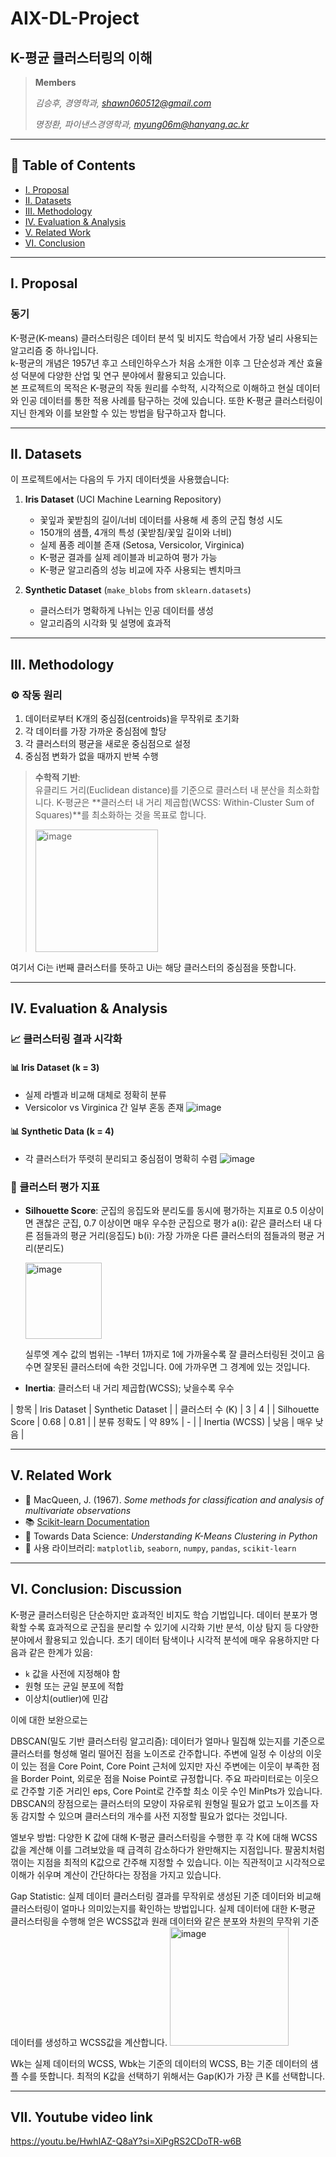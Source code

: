 # AIX-DL-Project
## K-평균 클러스터링의 이해

> **Members**
> 
> *김승후, 경영학과, shawn060512@gmail.com*
> 
> *명정환, 파이낸스경영학과, myung06m@hanyang.ac.kr*

---

## 📑 Table of Contents
- [I. Proposal](#i-proposal)
- [II. Datasets](#ii-datasets)
- [III. Methodology](#iii-methodology)
- [IV. Evaluation & Analysis](#iv-evaluation--analysis)
- [V. Related Work](#v-related-work)
- [VI. Conclusion](#vi-conclusion-discussion)

---

## I. Proposal

### 동기
K-평균(K-means) 클러스터링은 데이터 분석 및 비지도 학습에서 가장 널리 사용되는 알고리즘 중 하나입니다.  
k-평균의 개념은 1957년 후고 스테인하우스가 처음 소개한 이후 그 단순성과 계산 효율성 덕분에 다양한 산업 및 연구 분야에서 활용되고 있습니다.  
본 프로젝트의 목적은 K-평균의 작동 원리를 수학적, 시각적으로 이해하고 현실 데이터와 인공 데이터를 통한 적용 사례를 탐구하는 것에 있습니다.
또한 K-평균 클러스터링이 지닌 한계와 이를 보완할 수 있는 방법을 탐구하고자 합니다.

---

## II. Datasets

이 프로젝트에서는 다음의 두 가지 데이터셋을 사용했습니다:

1. **Iris Dataset** (UCI Machine Learning Repository)  
   - 꽃잎과 꽃받침의 길이/너비 데이터를 사용해 세 종의 군집 형성 시도
   - 150개의 샘플, 4개의 특성 (꽃받침/꽃잎 길이와 너비)
   - 실제 품종 레이블 존재 (Setosa, Versicolor, Virginica)
   - K-평균 결과를 실제 레이블과 비교하여 평가 가능
   - K-평균 알고리즘의 성능 비교에 자주 사용되는 벤치마크

2. **Synthetic Dataset** (`make_blobs` from `sklearn.datasets`)  
   - 클러스터가 명확하게 나뉘는 인공 데이터를 생성  
   - 알고리즘의 시각화 및 설명에 효과적

---

## III. Methodology


### ⚙️ 작동 원리
1. 데이터로부터 K개의 중심점(centroids)을 무작위로 초기화  
2. 각 데이터를 가장 가까운 중심점에 할당  
3. 각 클러스터의 평균을 새로운 중심점으로 설정  
4. 중심점 변화가 없을 때까지 반복 수행

> **수학적 기반**:  
> 유클리드 거리(Euclidean distance)를 기준으로 클러스터 내 분산을 최소화합니다.
> K-평균은 **클러스터 내 거리 제곱합(WCSS: Within-Cluster Sum of Squares)**를 최소화하는 것을 목표로 합니다.
> 
> <img width="196" alt="image" src="https://github.com/user-attachments/assets/2c725eae-2fd0-429f-bec7-c430604b2339" />

여기서 Ci는 i번째 클러스터를 뜻하고 Ui는 해당 클러스터의 중심점을 뜻합니다.



---

## IV. Evaluation & Analysis

### 📈 클러스터링 결과 시각화

#### 📊 Iris Dataset (k = 3)
- 실제 라벨과 비교해 대체로 정확히 분류
- Versicolor vs Virginica 간 일부 혼동 존재
![image](https://github.com/user-attachments/assets/f8bc9ce2-5789-449a-8c66-2832f4a74f28)


#### 📊 Synthetic Data (k = 4)
- 각 클러스터가 뚜렷히 분리되고 중심점이 명확히 수렴
![image](https://github.com/user-attachments/assets/a5857a80-2400-4201-b347-11e247524c47)


### 📏 클러스터 평가 지표
- **Silhouette Score**: 군집의 응집도와 분리도를 동시에 평가하는 지표로 0.5 이상이면 괜찮은 군집, 0.7 이상이면 매우 우수한 군집으로 평가
  a(i): 같은 클러스터 내 다른 점들과의 평균 거리(응집도)
  b(i): 가장 가까운 다른 클러스터의 점들과의 평균 거리(분리도)

   <img width="122" alt="image" src="https://github.com/user-attachments/assets/04e55926-90c8-46e0-bcd6-d84b14632f93" />

  실루엣 계수 값의 범위는 -1부터 1까지로 1에 가까울수록 잘 클러스터링된 것이고 음수면 잘못된 클러스터에 속한 것입니다. 0에 가까우면 그 경계에 있는 것입니다.
- **Inertia**: 클러스터 내 거리 제곱합(WCSS); 낮을수록 우수


  
| 항목            | Iris Dataset | Synthetic Dataset |
| 클러스터 수 (K)  | 3            | 4                 |
| Silhouette Score | 0.68         | 0.81             |
| 분류 정확도        | 약 89%        | -              |
| Inertia (WCSS)    | 낮음           | 매우 낮음      |


---

## V. Related Work

- 📄 MacQueen, J. (1967). *Some methods for classification and analysis of multivariate observations*
- 📚 [Scikit-learn Documentation](https://scikit-learn.org)
- 📝 Towards Data Science: *Understanding K-Means Clustering in Python*
- 🔧 사용 라이브러리: `matplotlib`, `seaborn`, `numpy`, `pandas`, `scikit-learn`

---

## VI. Conclusion: Discussion

K-평균 클러스터링은 단순하지만 효과적인 비지도 학습 기법입니다.
데이터 분포가 명확할 수록 효과적으로 군집을 분리할 수 있기에 시각화 기반 분석, 이상 탐지 등 다양한 분야에서 활용되고 있습니다.
초기 데이터 탐색이나 시각적 분석에 매우 유용하지만 다음과 같은 한계가 있음:

- `k` 값을 사전에 지정해야 함
- 원형 또는 균일 분포에 적합
- 이상치(outlier)에 민감

이에 대한 보완으로는 

  DBSCAN(밀도 기반 클러스터링 알고리즘): 데이터가 얼마나 밀집해 있는지를 기준으로 클러스터를 형성해 멀리 떨어진 점을 노이즈로 간주합니다. 주변에 일정 수 이상의 이웃이 있는 점을 Core Point, Core Point 근처에 있지만 자신 주변에는 이웃이 부족한 점을 Border Point, 외로운 점을 Noise Point로 규정합니다. 주요 파라미터로는 이웃으로 간주할 기준 거리인 eps, Core Point로 간주할 최소 이웃 수인 MinPts가 있습니다. DBSCAN의 장점으로는 클러스터의 모양이 자유로워 원형일 필요가 없고 노이즈를 자동 감지할 수 있으며 클러스터의 개수를 사전 지정할 필요가 없다는 것입니다.
  
  엘보우 방법: 다양한 K 값에 대해 K-평균 클러스터링을 수행한 후 각 K에 대해 WCSS 값을 계산해 이를 그려보았을 때 급격히 감소하다가 완만해지는 지점입니다. 팔꿈치처럼 꺾이는 지점을 최적의 K값으로 간주해 지정할 수 있습니다. 이는 직관적이고 시각적으로 이해가 쉬우며 계산이 간단하다는 장점을 가지고 있습니다.
  
  Gap Statistic: 실제 데이터 클러스터링 결과를 무작위로 생성된 기준 데이터와 비교해 클러스터링이 얼마나 의미있는지를 확인하는 방법입니다. 실제 데이터에 대한 K-평균 클러스터링을 수행해 얻은 WCSS값과 원래 데이터와 같은 분포와 차원의 무작위 기준 데이터를 생성하고 WCSS값을 계산합니다. 
  <img width="190" alt="image" src="https://github.com/user-attachments/assets/11cfd6fa-9f1e-44b1-ab4c-9cc2a50ad152" />
  
Wk는 실제 데이터의 WCSS, Wbk는 기준의 데이터의 WCSS, B는 기준 데이터의 샘플 수를 뜻합니다. 최적의 K값을 선택하기 위해서는 Gap(K)가 가장 큰 K를 선택합니다. 

---

## VII. Youtube video link
https://youtu.be/HwhIAZ-Q8aY?si=XiPgRS2CDoTR-w6B



